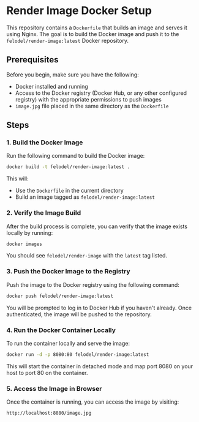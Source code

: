 # Render Image Docker Setup

This repository contains a `Dockerfile` that builds an image and serves it using Nginx. The goal is to build the Docker image and push it to the `felodel/render-image:latest` Docker repository.

## Prerequisites

Before you begin, make sure you have the following:

- Docker installed and running
- Access to the Docker registry (Docker Hub, or any other configured registry) with the appropriate permissions to push images
- `image.jpg` file placed in the same directory as the `Dockerfile`

## Steps

### 1. Build the Docker Image

Run the following command to build the Docker image:

```bash
docker build -t felodel/render-image:latest .
```

This will:

- Use the `Dockerfile` in the current directory
- Build an image tagged as `felodel/render-image:latest`

### 2. Verify the Image Build

After the build process is complete, you can verify that the image exists locally by running:

```bash
docker images
```

You should see `felodel/render-image` with the `latest` tag listed.

### 3. Push the Docker Image to the Registry

Push the image to the Docker registry using the following command:

```bash
docker push felodel/render-image:latest
```

You will be prompted to log in to Docker Hub if you haven't already. Once authenticated, the image will be pushed to the repository.

### 4. Run the Docker Container Locally

To run the container locally and serve the image:

```bash
docker run -d -p 8080:80 felodel/render-image:latest
```

This will start the container in detached mode and map port 8080 on your host to port 80 on the container.

### 5. Access the Image in Browser

Once the container is running, you can access the image by visiting:

```
http://localhost:8080/image.jpg
```